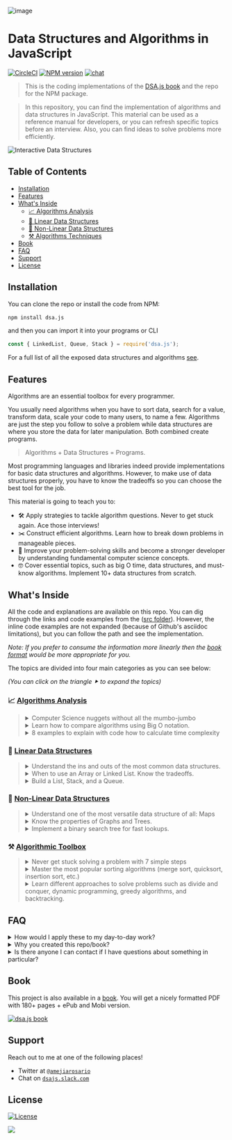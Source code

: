 ![image](https://user-images.githubusercontent.com/418605/59557258-10742880-8fa3-11e9-84fb-4d66a9d89faa.png)

# Data Structures and Algorithms in JavaScript

[![CircleCI](https://img.shields.io/circleci/build/github/amejiarosario/dsa.js-data-structures-algorithms-javascript/master.svg)](https://circleci.com/gh/amejiarosario/dsa.js-data-structures-and-algorithms-in-javascript) [![NPM version](https://badge.fury.io/js/dsa.js.svg)](https://badge.fury.io/js/dsa.js) [![chat](https://dsajs-slackin.herokuapp.com/badge.svg)](https://dsajs-slackin.herokuapp.com)

> This is the coding implementations of the [DSA.js book](https://books.adrianmejia.com/dsajs-data-structures-algorithms-javascript/) and the repo for the NPM package.

> In this repository, you can find the implementation of algorithms and data structures in JavaScript.  This material can be used as a reference manual for developers, or you can refresh specific topics before an interview. Also, you can find ideas to solve problems more efficiently.

<!-- (Check out the Time Complexity Cheatsheet) -->


<!--
[![CircleCI](https://circleci.com/gh/amejiarosario/dsa.js-data-structures-and-algorithms-in-javascript.svg?style=svg)](https://circleci.com/gh/amejiarosario/dsa.js-data-structures-and-algorithms-in-javascript)
[![Code Style Airbnb](https://img.shields.io/badge/code%20style-Airbnb-brightgreen.svg)](https://github.com/airbnb/javascript)
[![PRs Welcome](https://img.shields.io/badge/PRs-welcome-brightgreen.svg)](http://makeapullrequest.com)
[![ProductHunt](https://img.shields.io/badge/product%20hunt-vote-orange.svg)](https://www.producthunt.com/posts/dsa-js)
https://bundlephobia.com/result?p=dsa.js
https://img.shields.io/bundlephobia/min/dsa.js.svg - 16.7kB
https://img.shields.io/github/repo-size/amejiarosario/dsa.js.svg - 98.1 MB
-->

![Interactive Data Structures](https://user-images.githubusercontent.com/418605/46118890-ba721180-c1d6-11e8-82bc-6a671428b422.png)
<!-- [](https://embed.kumu.io/85f1a4de5fb8430a10a1bf9c5118e015) -->


## Table of Contents

<!-- START doctoc generated TOC please keep comment here to allow auto update -->
<!-- DON'T EDIT THIS SECTION, INSTEAD RE-RUN doctoc TO UPDATE -->


- [Installation](#installation)
- [Features](#features)
- [What's Inside](#whats-inside)
  - [📈 Algorithms Analysis](#-algorithms-analysis)
  - [🥞 Linear Data Structures](#-linear-data-structures)
  - [🌲 Non-Linear Data Structures](#-non-linear-data-structures)
  - [⚒ Algorithms Techniques](#%E2%9A%92-algorithms-techniques)
- [Book](#book)
- [FAQ](#faq)
- [Support](#support)
- [License](#license)


<!-- END doctoc generated TOC please keep comment here to allow auto update -->


## Installation

You can clone the repo or install the code from NPM:

```sh
npm install dsa.js
```

and then you can import it into your programs or CLI

```js
const { LinkedList, Queue, Stack } = require('dsa.js');
```

For a full list of all the exposed data structures and algorithms [see](src/index.js).


## Features

Algorithms are an essential toolbox for every programmer.

You usually need algorithms when you have to sort data, search for a value, transform data, scale your code to many users, to name a few.
Algorithms are just the step you follow to solve a problem while data structures are where you store the data for later manipulation. Both combined create programs.

> Algorithms + Data Structures = Programs.

Most programming languages and libraries indeed provide implementations for basic data structures and algorithms.
However, to make use of data structures properly, you have to know the tradeoffs so you can choose the best tool for the job.

This material is going to teach you to:

- 🛠 Apply strategies to tackle algorithm questions. Never to get stuck again. Ace those interviews!
- ✂️ Construct efficient algorithms. Learn how to break down problems in manageable pieces.
- 🧠 Improve your problem-solving skills and become a stronger developer by understanding fundamental computer science concepts.
- 🤓 Cover essential topics, such as big O time, data structures, and must-know algorithms. Implement 10+ data structures from scratch.

## What's Inside

All the code and explanations are available on this repo. You can dig through the links and code examples from the ([src folder](src)). However, the inline code examples are not expanded (because of Github's asciidoc limitations), but you can follow the path and see the implementation.

_Note: If you prefer to consume the information more linearly then the [book format](https://books.adrianmejia.com/dsajs-data-structures-algorithms-javascript/) would be more appropriate for you._

The topics are divided into four main categories as you can see below:

_(You can click on the triangle ⯈ to expand the topics)_

### 📈 [Algorithms Analysis](book/part01-algorithms-analysis.asc)

<!-- - Computer Science nuggets without all the mumbo-jumbo.
- Learn how to compare algorithms using Big O notation.
- 8 examples to explain with code how to calculate time complexity. -->

<blockquote>

<details>
  <summary>
    Computer Science nuggets without all the mumbo-jumbo
  </summary>

---

### [Computer Science nuggets without all the mumbo-jumbo](book/content/part01/algorithms-analysis.asc)

#### Learn to calculate run time from code examples

![Translating lines of code to an approximate number of operations](book/images/image4.png)

---

</details>

<details>
  <summary>
    Learn how to compare algorithms using Big O notation.
  </summary>

---

### [Learn how to compare algorithms using Big O notation.](book/content/part01/big-o-examples.asc#finding-if-an-array-is-empty)

#### Comparing algorithms using Big O notation

Let's say you want to find the duplicates on an array.
Using Big O notation, we can compare different implementations that do the same but
they take different time to complete.

- [Optimal solution using a map](book/content/part01/big-o-examples.asc#linear-example)
- [Finding duplicates in an array (naïve approach)](book/content/part01/big-o-examples.asc#quadratic-example)

---

</details>

<details>
  <summary>
    8 examples to explain with code how to calculate time complexity
  </summary>

---

[8 examples to explain with code how to calculate time complexity](book/content/part01/big-o-examples.asc#summary)

#### Most common time complexities

[![image](https://user-images.githubusercontent.com/418605/59617342-2a715080-90f4-11e9-9de9-9315fb0133f9.png)](book/content/part01/big-o-examples.asc#summary)

<!-- - Constant time: _O(1)_
- Logarithmic time: _O(log n)_
- Linear time: _O(n)_
- Linearithmic time: _O(n log n)_
- Quadratic time: _O(n^2^)_
- Cubic time: _O(n^3^)_
- Exponential time: _O(2^n^)_
- Factorial time: _O(n!)_ -->

#### Time complexity graph

![Most common time complexities](book/images/image5.png)

---

</details>
</blockquote>

### 🥞 [Linear Data Structures](book/part02-linear-data-structures.asc)

<!-- - Understand the ins and outs of the most common data structures.
- When to use an Array or Linked List. Know the tradeoffs.
- Build a Stack and a Queue from scratch. -->

<blockquote>

  <details>
    <summary>
      Understand the ins and outs of the most common data structures.
    </summary>

---

#### [Understand the ins and outs of the most common data structures](book/part02-linear-data-structures.asc)


- [Arrays](book/content/part02/array.asc): Built-in in most languages so not implemented here. [Array Time complexity](book/content/part02/array.asc#array-complexity)
    <!-- [Post](https://adrianmejia.com/blog/2018/04/28/data-structures-time-complexity-for-beginners-arrays-hashmaps-linked-lists-stacks-queues-tutorial/#Array). -->

- [Linked List](book/content/part02/linked-list.asc): each data node has a link to the next (and
    previous).
    [Code](src/data-structures/linked-lists/linked-list.js)
    |
    [Linked List Time Complexity](book/content/part02/linked-list.asc#linked-list-complexity-vs-array-complexity)
    <!-- [Post](https://adrianmejia.com/blog/2018/04/28/data-structures-time-complexity-for-beginners-arrays-hashmaps-linked-lists-stacks-queues-tutorial/#Linked-Lists) -->

- [Queue](book/content/part02/queue.asc): data flows in a "first-in, first-out" (FIFO) manner.
    [Code](src/data-structures/queues/queue.js)
    |
    [Queue Time Complexity](book/content/part02/queue.asc#queue-complexity)
    <!-- [Post](https://adrianmejia.com/blog/2018/04/28/data-structures-time-complexity-for-beginners-arrays-hashmaps-linked-lists-stacks-queues-tutorial/#Queues) -->

- [Stack](book/content/part02/stack.asc): data flows in a "last-in, first-out" (LIFO) manner.
    [Code](src/data-structures/stacks/stack.js)
    |
    [Stack Time Complexity](book/content/part02/stack.asc#stack-complexity)
    <!-- [Post](https://adrianmejia.com/blog/2018/04/28/data-structures-time-complexity-for-beginners-arrays-hashmaps-linked-lists-stacks-queues-tutorial/#Stacks) -->

---

  </details>
  <details>
    <summary>
      When to use an Array or Linked List. Know the tradeoffs.
    </summary>

---

#### [When to use an Array or Linked List. Know the tradeoffs](book/content/part02/array-vs-list-vs-queue-vs-stack.asc)

Use Arrays when…
- You need to access data in random order fast (using an index).
- Your data is multi-dimensional (e.g., matrix, tensor).
- when there is a limit on memory as the requirement of memory is less due to actual data being stored within the index in the array.

Use Linked Lists when:
- You will access your data sequentially.
- You want to save memory and only allocate memory as you need it.
- You want constant time to remove/add from extremes of the list.
- when size requirement is unknown - dynamic size advantage

---

  </details>
  <details>
    <summary>
      Build a List, Stack, and a Queue.
    </summary>

  ---

  #### [Build a List, Stack and a Queue from scratch](book/part02-linear-data-structures.asc)

  Build any of these data structures from scratch:
  - [Linked List](src/data-structures/linked-lists/linked-list.js)
  - [Stack](src/data-structures/stacks/stack.js)
  - [Queue](src/data-structures/queues/queue.js)

  ---

  </details>
</blockquote>

### 🌲 [Non-Linear Data Structures](book/part03-graph-data-structures.asc)
<!-- - Understand one of the most versatile data structure of all: Maps -->
<!-- - Know the properties of Graphs and Trees. -->
<!-- - Implement a binary search tree for fast lookups. -->

<blockquote>
  <details>
    <summary>
      Understand one of the most versatile data structure of all: Maps
    </summary>

---

#### [HashMaps](book/content/part03/map.asc)

Learn how to implement different types of Maps such as:
- [HashMap](book/content/part03/hashmap.asc)
- [TreeMap](book/content/part03/treemap.asc)

Also, [learn the difference between the different Maps implementations](book/content/part03/time-complexity-graph-data-structures.asc):

- `HashMap` is more time-efficient. A `TreeMap` is more space-efficient.
- `TreeMap` search complexity is *O(log n)*, while an optimized `HashMap` is *O(1)* on average.
- `HashMap`’s keys are in insertion order (or random depending on the implementation). `TreeMap`’s keys are always sorted.
- `TreeMap` offers some statistical data for free such as: get minimum, get maximum, median, find ranges of keys. `HashMap` doesn’t.
- `TreeMap` has a guarantee always an *O(log n)*, while `HashMap`s has an amortized time of *O(1)* but in the rare case of a rehash, it would take an *O(n)*.

---

  </details>

  <details>
    <summary>
    Know the properties of Graphs and Trees.
    </summary>

---

#### [Know the properties of Graphs and Trees](book/part03-graph-data-structures.asc)

##### [Graphs](book/content/part03/graph.asc)

Know all the graphs properties with many images and illustrations.

![graph example with USA airports](book/images/image46.png)

 **Graphs**: data **nodes** that can have a connection or **edge** to
    zero or more adjacent nodes. Unlike trees, nodes can have multiple
    parents, loops.
    [Code](src/data-structures/graphs/graph.js)
    |
    [Graph Time Complexity](book/content/part03/graph.asc#graph-complexity)

#### [Trees](book/content/part03/tree-intro.asc)

Learn all the different kinds of trees and their properties.

![tree data structure properties](book/images/image31.jpg)

- **Trees**: data nodes has zero or more adjacent nodes a.k.a.
    children. Each node can only have one parent node otherwise is a
    graph not a tree.
    [Code](src/data-structures/trees)
    |
    [Docs](book/content/part03/tree-intro.asc)
    <!-- [Post](https://adrianmejia.com/blog/2018/06/11/data-structures-for-beginners-trees-binary-search-tree-tutorial/) -->

    - **Binary Trees**: same as a tree but only can have two children at
        most.
        [Code](src/data-structures/trees)
        |
        [Docs](book/content/part03/tree-intro.asc#binary-tree)
        <!-- [Post](https://adrianmejia.com/blog/2018/06/11/data-structures-for-beginners-trees-binary-search-tree-tutorial/#Binary-Trees) -->

    - **Binary Search Trees** (BST): same as a binary tree, but the
        nodes value keep this order `left < parent < right`.
        [Code](src/data-structures/trees/binary-search-tree.js)
        |
        [BST Time complexity](book/content/part03/binary-search-tree.asc#tree-complexity)
        <!-- [Post](https://adrianmejia.com/blog/2018/06/11/data-structures-for-beginners-trees-binary-search-tree-tutorial/#Binary-Search-Tree-BST) -->

    - **AVL Trees**: Self-balanced BST to maximize lookup time.
        [Code](src/data-structures/trees/avl-tree.js)
        |
        [AVL Tree docs](book/C-AVL-tree.asc)
        |
        [Self-balancing & tree rotations docs](book/B-self-balancing-binary-search-trees.asc)
        <!-- [Post](https://adrianmejia.com/blog/2018/07/16/self-balanced-binary-search-trees-with-avl-tree-data-structure-for-beginners/) -->

    - **Red-Black Trees**: Self-balanced BST looser than AVL to
        maximize insertion speed.
        [Code](src/data-structures/trees/red-black-tree.js)

---

  </details>

  <details>
    <summary>
      Implement a binary search tree for fast lookups.
    </summary>

---

#### [Implement a binary search tree for fast lookups](book/content/part03/binary-search-tree.asc)

- Learn how to add/remove/update values in a tree:
![inserting node in a tree](book/images/image36.png)

- [How to make a tree balanced?](book/B-self-balancing-binary-search-trees.asc)

From unbalanced BST to balanced BST
```
1                           2
  \                       /   \
   2        =>           1     3
    \
     3
```


---

  </details>
</blockquote>

### ⚒ [Algorithmic Toolbox](book/part04-algorithmic-toolbox.asc)

<!-- - Never get stuck solving a problem with 7 simple steps. -->
<!-- - Master the most popular sorting algorithms (merge sort, quicksort, insertion sort, etc.) -->
<!-- - Learn different approaches to solve problems such as divide and conquer, dynamic programming, greedy algorithms, and backtracking. -->

<blockquote>
  <details>
    <summary>
      Never get stuck solving a problem with 7 simple steps
    </summary>

---

#### [Never get stuck solving a problem with 8 simple steps](book/part04-algorithmic-toolbox.asc)

1. Understand the problem
1. Build a simple example (no edge cases yet)
1. Brainstorm solutions (greedy algorithm, Divide and Conquer, Backtracking, brute force)
1. Test your answer on the simple example (mentally)
1. Optimize the solution
1. Write Code, yes, now you can code.
1. Test your written code
1. Analyse the complexity, both space and time and make sure to optimise further.

Full details [here](book/part04-algorithmic-toolbox.asc)

---

  </details>
  <details>
    <summary>
      Master the most popular sorting algorithms (merge sort, quicksort, insertion sort, etc.)
    </summary>

---

#### [Master the most popular sorting algorithms](book/content/part04/sorting-algorithms.asc)

We are going to explore three essential sorting algorithms O(n^2), which have low overhead:
  - Bubble Sort.
    [Code](src/algorithms/sorting/bubble-sort.js)
    |
    [Docs](book/content/part04/bubble-sort.asc)

  - Insertion Sort.
    [Code](src/algorithms/sorting/insertion-sort.js)
    |
    [Docs](book/content/part04/insertion-sort.asc)

  - Selection Sort.
    [Code](src/algorithms/sorting/selection-sort.js)
    |
    [Docs](book/content/part04/selection-sort.asc)

and then discuss efficient sorting algorithms O(n log n) such as:
  - Merge Sort.
    [Code](src/algorithms/sorting/merge-sort.js)
    |
    [Docs](book/content/part04/merge-sort.asc)

  - Quicksort.
    [Code](src/algorithms/sorting/quick-sort.js)
    |
    [Docs](book/content/part04/quick-sort.asc)

---

  </details>
  <details>
    <summary>
      Learn different approaches to solve problems such as divide and conquer, dynamic programming, greedy algorithms, and backtracking.
    </summary>

---

#### [Learn different approaches to solve algorithmic problems](book/part04-algorithmic-toolbox.asc)

We are going to discuss the following techniques for solving algorithms problems:
- [Greedy Algorithms](book/content/part04/greedy-algorithms.asc): makes greedy choices using heuristics to find the best solution without looking back.
- [Dynamic Programming](book/content/part04/dynamic-programming.asc): a technique for speeding up recursive algorithms when there are many _overlapping subproblems_. It uses _memoization_ to avoid duplicating work.
- [Divide and Conquer](book/content/part04/divide-and-conquer.asc): _divide_ problems into smaller pieces, _conquer_ each subproblem and then _join_ the results.
- [Backtracking](book/content/part04/backtracking.asc): search _all (or some)_ possible paths. However, it stops and _go back_ as soon as notice the current solution is not working.
- _Brute Force_: generate all possible solutions and tries all of them. (Use it as a last resort or as the starting point).

---

  </details>
</blockquote>

## FAQ

<details>
    <summary>How would I apply these to my day-to-day work?</summary>
    <p>
    As a programmer, we have to solve problems every day. If you want to solve problems well, then it's good to know about a broad range of solutions. A lot of times, it's more efficient to learn existing resources than stumble upon the answer yourself. The more tools and practice you have, the better. This book helps you understand the tradeoffs among data structures and reason about algorithms performance.
    </p>
</details>

<details>
    <summary>Why you created this repo/book?</summary>
    <p>
        There are not many books about Algorithms in JavaScript. This material fills the gap.
        Also, it's good practice :)
    </p>
</details>

<details>
    <summary>Is there anyone I can contact if I have questions about something in particular?
    </summary>
    <p>
    Yes, open an issue or ask questions on the [slack channel](https://dsajs-slackin.herokuapp.com).
    </p>
</details>

## Book

This project is also available in a [book](https://books.adrianmejia.com/dsajs-data-structures-algorithms-javascript/). You will get a nicely formatted PDF with 180+ pages + ePub and Mobi version.

[![dsa.js book](https://books.adrianmejia.com/dsajs-data-structures-algorithms-javascript/images/dsajs-cover-320h2.png)](https://books.adrianmejia.com/dsajs-data-structures-algorithms-javascript/)

## Support

Reach out to me at one of the following places!

- Twitter at <a href="http://twitter.com/amejiarosario" target="_blank">`@amejiarosario`</a>
- Chat on <a href="https://dsajs-slackin.herokuapp.com" target="_blank">`dsajs.slack.com`</a>

## License

[![License](https://img.shields.io/:license-mit-blue.svg?style=flat-square)](LICENSE)

![](https://data.uxeranalytics.com/image1.png?uxa=github-dsajs)
